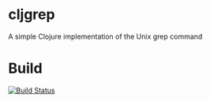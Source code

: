 # cljgrep
A simple Clojure implementation of the Unix grep command

# Build
[![Build Status](https://travis-ci.org/TorstenCScholz/cljgrep.svg?branch=master)](https://travis-ci.org/TorstenCScholz/cljgrep)
